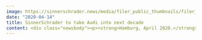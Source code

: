 ```yaml
---
image: https://sinnerschrader.news/media/filer_public_thumbnails/filer_public/24/53/2453fed0-696a-4488-9b85-064f3247e64d/480px_websiteaudi.png__480x288_q85_crop_subsampling-2_upscale.png
date: "2020-04-14"
title: SinnerSchrader to take Audi into next decade
content: <div class="newsbody"><p><strong>Hamburg, April 2020.</strong> After four years as the digital lead agency, SinnerSchrader has defended its prestigious Audi contract in a multi-stage pitch. Thus, SinnerSchrader will continue to be the central international partner for the premium brand’s transformation.<br/> <br/>SinnerSchrader began its work to digitally extend Audi’s promise of “Vorsprung” in 2016. Since then, a vibrant digital ecosystem has been created for the Ingolstadt-based carmaker that enriches and simplifies its users’ lives with a number of innovative services. <br/>Sven Schuwirth, Head of Brand Audi, Digital Business and Customer Experience, has this to say about the recent decision&#58; <br/><em>“Audi moves things forward. This is the brand’s core value and Audi customers should still be able to feel that on a massive scale – today of course that mostly means digitally. That’s why we decided in favour of SinnerSchrader, the agency who can achieve this with us both conceptually and globally.”</em><br/> <br/>SinnerSchrader is able to offer the entire supply chain from a single source, from portfolio consulting to development, from design to the implementation of digital products – this gives it a fundamental edge for Michael Riedl, Audi’s Director of Digital Business Web Portals&#58; <br/><em>“The close cooperation with SinnerSchrader has brought us a great deal of success in terms of user experience. We can continue on this path only if we work together to overcome compartmentalised thinking and systematically focus on users. SinnerSchrader’s team is very persistent in this regard, which benefits all of us.” </em><br/> <br/>At SinnerSchrader, Audi operations are run by an independent studio led by Arndt Allmeling, Philipp Kafkoulas and Stefan Kroke, which combines broad technical expertise with a passion for mobility. <br/><em>“We work for Audi in a specific studio with a dedicated team of specialists. A profound knowledge of the customer and the agility of our studio model allow short development cycles with high output. It is also a model that is increasingly moving us away from just a service relationship and towards a deep-reaching partnership at all levels,”</em> said Philipp Kafkoulas, Studio Lead and Managing Director. <br/> <br/>Axel Averdung, who holds management responsibility for Audi, added&#58; <br/><em>“Audi is a shining beacon of brand-oriented technology leadership, a fact that we have to live up to every day. The digital agenda doesn’t have a pitch cycle; we are delighted to be advancing the central mobility theme of experience together with Audi. Thank you for this affirmation.”</em></p><p><strong>About SinnerSchrader</strong><br/>SinnerSchrader is one of the leading digital agencies in Europe with a focus on the design and development of digital products and services. Its more than 600 employees work on the digital transformation of companies such as Allianz, Audi, comdirect bank, ERGO, Telefónica, TUI, Unitymedia and VW. SinnerSchrader was established in 1996, has been listed on the stock exchange since 1999 and has offices in Hamburg, Berlin, Frankfurt am Main, Munich and Prague. Since April 2017, SinnerSchrader has been part of Accenture Interactive.<br/><a href="https://sinnerschrader.com/" target="_blank">https://sinnerschrader.com/</a></p><p><a class="news-backlink" href="/en/"><svg class="svg-ico svg-ico--arrow-left"><use xlink&#58;href="#arrow-down"></use></svg>Back to the overview</a></p></div>
---
```

